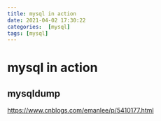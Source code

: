 ```yaml
---
title: mysql in action
date: 2021-04-02 17:30:22
categories:  [mysql]
tags: [mysql]
---
```



<!--more-->


# mysql in action


## mysqldump

https://www.cnblogs.com/emanlee/p/5410177.html